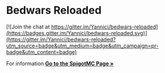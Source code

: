 # Bedwars Reloaded

[![Join the chat at https://gitter.im/Yannici/bedwars-reloaded](https://badges.gitter.im/Yannici/bedwars-reloaded.svg)](https://gitter.im/Yannici/bedwars-reloaded?utm_source=badge&utm_medium=badge&utm_campaign=pr-badge&utm_content=badge)

For information __[Go to the SpigotMC Page &raquo;](https://www.spigotmc.org/resources/bedwars-rel.6799/)__
